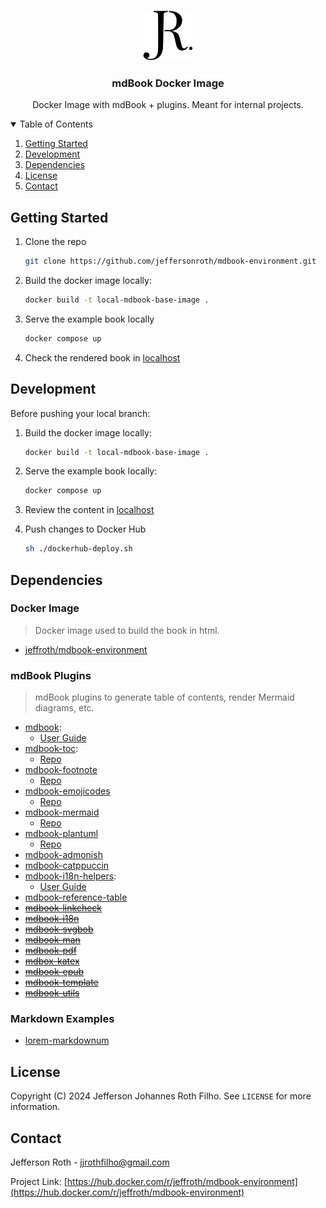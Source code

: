 <!-- PROJECT LOGO -->
<br />
<p align="center">
  <a href="https://github.com/jeffersonroth/mdbook-environment">
    <img src="https://raw.githubusercontent.com/jeffersonroth/common-assets/main/assets/images/logo.svg" alt="Logo" width="80" height="80">
  </a>

  <h3 align="center">mdBook Docker Image</h3>

  <p align="center">
    Docker Image with mdBook + plugins. Meant for internal projects.
  </p>
</p>

<!-- TABLE OF CONTENTS -->
<details open="open">
  <summary>Table of Contents</summary>
  <ol>
    <li><a href="#getting-started">Getting Started</a></li>
    <li><a href="#development">Development</a></li>
    <li><a href="#dependencies">Dependencies</a></li>
    <li><a href="#license">License</a></li>
    <li><a href="#contact">Contact</a></li>
  </ol>
</details>

<!-- GETTING STARTED -->

## Getting Started

1. Clone the repo

   ```sh
   git clone https://github.com/jeffersonroth/mdbook-environment.git
   ```

2. Build the docker image locally:
    
    ```sh
    docker build -t local-mdbook-base-image .
    ```

3. Serve the example book locally

   ```sh
   docker compose up
   ```

3. Check the rendered book in [localhost](localhost:3000)

<!-- DEVELOPMENT -->

## Development

Before pushing your local branch:

1. Build the docker image locally:
    
    ```sh
    docker build -t local-mdbook-base-image .
    ```

1. Serve the example book locally:
    
    ```sh
    docker compose up
    ```

1. Review the content in [localhost](localhost:3000)

2. Push changes to Docker Hub

   ```sh
   sh ./dockerhub-deploy.sh
   ```

<!-- DEPENDENCIES -->

## Dependencies

### Docker Image
>
> Docker image used to build the book in html.

* [jeffroth/mdbook-environment](https://hub.docker.com/r/jeffroth/mdbook-environment)

### mdBook Plugins
>
> mdBook plugins to generate table of contents, render Mermaid diagrams, etc.

* [mdbook](https://crates.io/crates/mdbook):
  * [User Guide](https://rust-lang.github.io/mdBook/)
* [mdbook-toc](https://crates.io/crates/mdbook-toc):
  * [Repo](https://github.com/badboy/mdbook-toc)
* [mdbook-footnote](https://crates.io/crates/mdbook-footnote)
  * [Repo](https://github.com/daviddrysdale/mdbook-footnote)
* [mdbook-emojicodes](https://crates.io/crates/mdbook-emojicodes)
  * [Repo](https://github.com/blyxyas/mdbook-emojicodes)
* [mdbook-mermaid](https://crates.io/crates/mdbook-mermaid)
  * [Repo](https://github.com/badboy/mdbook-mermaid)
* [mdbook-plantuml](https://crates.io/crates/mdbook-plantuml)
  * [Repo](https://github.com/sytsereitsma/mdbook-plantuml)
* [mdbook-admonish](https://crates.io/crates/mdbook-admonish)
* [mdbook-catppuccin](https://crates.io/crates/mdbook-catppuccin)
* [mdbook-i18n-helpers](https://crates.io/crates/mdbook-i18n-helpers):
  * [User Guide](https://github.com/google/mdbook-i18n-helpers/blob/HEAD/i18n-helpers/USAGE.md)
* [mdbook-reference-table](https://crates.io/crates/mdbook-reference-table)
* [~~mdbook-linkcheck~~](https://crates.io/crates/mdbook-linkcheck)
* [~~mdbook-i18n~~](https://crates.io/crates/mdbook-i18n)
* [~~mdbook-svgbob~~](https://crates.io/crates/mdbook-svgbob)
* [~~mdbook-man~~](https://crates.io/crates/mdbook-man)
* [~~mdbook-pdf~~](https://crates.io/crates/mdbook-pdf)
* [~~mdbox-katex~~](https://crates.io/crates/mdbook-katex)
* [~~mdbook-epub~~](https://crates.io/crates/mdbook-epub)
* [~~mdbook-template~~](https://crates.io/crates/mdbook-template)
* [~~mdbook-utils~~](https://crates.io/crates/mdbook-utils)

### Markdown Examples

* [lorem-markdownum](https://jaspervdj.be/lorem-markdownum/)

<!-- LICENSE -->

## License

Copyright (C) 2024 Jefferson Johannes Roth Filho. See `LICENSE` for more information.

<!-- CONTACT -->

## Contact

Jefferson Roth - <jjrothfilho@gmail.com>

Project Link: [https://hub.docker.com/r/jeffroth/mdbook-environment](https://hub.docker.com/r/jeffroth/mdbook-environment)
